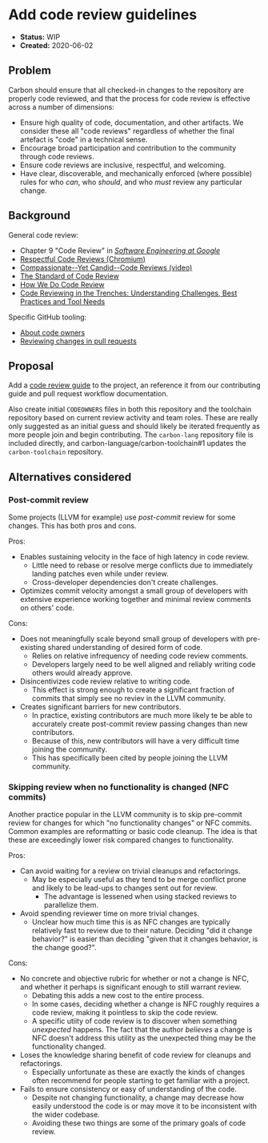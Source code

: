# Add code review guidelines

<!--
Part of the Carbon Language project, under the Apache License v2.0 with LLVM
Exceptions. See /LICENSE for license information.
SPDX-License-Identifier: Apache-2.0 WITH LLVM-exception
-->

- **Status:** WIP
- **Created:** 2020-06-02

## Problem

Carbon should ensure that all checked-in changes to the repository are properly
code reviewed, and that the process for code review is effective across a number
of dimensions:

- Ensure high quality of code, documentation, and other artifacts. We consider
  these all "code reviews" regardless of whether the final artefact is "code" in
  a technical sense.
- Encourage broad participation and contribution to the community through code
  reviews.
- Ensure code reviews are inclusive, respectful, and welcoming.
- Have clear, discoverable, and mechanically enforced (where possible) rules for
  who _can_, who _should_, and who _must_ review any particular change.

## Background

General code review:

- Chapter 9 "Code Review" in
  _[Software Engineering at Google](https://www.amazon.com/Software-Engineering-Google-Lessons-Programming/dp/1492082791)_
- [Respectful Code Reviews (Chromium)](https://chromium.googlesource.com/chromium/src/+/master/docs/cr_respect.md)
- [Compassionate--Yet Candid--Code Reviews (video)](https://youtu.be/Ea8EiIPZvh0)
- [The Standard of Code Review](https://google.github.io/eng-practices/review/reviewer/standard.html)
- [How We Do Code Review](https://devblogs.microsoft.com/appcenter/how-the-visual-studio-mobile-center-team-does-code-review/)
- [Code Reviewing in the Trenches: Understanding Challenges, Best Practices and Tool Needs](https://www.microsoft.com/en-us/research/wp-content/uploads/2016/05/MS-Code-Review-Tech-Report-MSR-TR-2016-27.pdf)

Specific GitHub tooling:

- [About code owners](https://help.github.com/en/github/creating-cloning-and-archiving-repositories/about-code-owners)
- [Reviewing changes in pull requests](https://help.github.com/en/github/collaborating-with-issues-and-pull-requests/reviewing-changes-in-pull-requests)

## Proposal

Add a [code review guide](/docs/project/code_review.md) to the project, an
reference it from our contributing guide and pull request workflow
documentation.

Also create initial `CODEOWNERS` files in both this repository and the toolchain
repository based on current review activity and team roles. These are really
only suggested as an initial guess and should likely be iterated frequently as
more people join and begin contributing. The `carbon-lang` repository file is
included directly, and carbon-language/carbon-toolchain#1 updates the
`carbon-toolchain` repository.

## Alternatives considered

### Post-commit review

Some projects (LLVM for example) use _post-commit_ review for some changes. This
has both pros and cons.

Pros:

- Enables sustaining velocity in the face of high latency in code review.
  - Little need to rebase or resolve merge conflicts due to immediately landing
    patches even while under review.
  - Cross-developer dependencies don't create challenges.
- Optimizes commit velocity amongst a small group of developers with extensive
  experience working together and minimal review comments on others' code.

Cons:

- Does not meaningfully scale beyond small group of developers with pre-existing
  shared understanding of desired form of code.
  - Relies on relative infrequency of needing code review comments.
  - Developers largely need to be well aligned and reliably writing code others
    would already approve.
- Disincentivizes code review relative to writing code.
  - This effect is strong enough to create a significant fraction of commits
    that simply see no reviev in the LLVM community.
- Creates significant barriers for new contributors.
  - In practice, existing contributors are much more likely te be able to
    accurately create post-commit review passing changes than new contributors.
  - Because of this, new contributors will have a very difficult time joining
    the community.
  - This has specifically been cited by people joining the LLVM community.

### Skipping review when no functionality is changed (NFC commits)

Another practice popular in the LLVM community is to skip pre-commit review for
changes for which "no functionality changes" or NFC commits. Common examples are
reformatting or basic code cleanup. The idea is that these are exceedingly lower
risk compared changes to functionality.

Pros:

- Can avoid waiting for a review on trivial cleanups and refactorings.
  - May be especially useful as they tend to be merge conflict prone and likely
    to be lead-ups to changes sent out for review.
    - The advantage is lessened when using stacked reviews to parallelize them.
- Avoid spending reviewer time on more trivial changes.
  - Unclear how much time this is as NFC changes are typically relatively fast
    to review due to their nature. Deciding "did it change behavior?" is easier
    than deciding "given that it changes behavior, is the change good?".

Cons:

- No concrete and objective rubric for whether or not a change is NFC, and
  whether it perhaps is significant enough to still warrant review.
  - Debating this adds a new cost to the entire process.
  - In some cases, deciding whether a change is NFC roughly requires a code
    review, making it pointless to skip the code review.
  - A specific utiity of code review is to discover when something _unexpected_
    happens. The fact that the author _believes_ a change is NFC doesn't address
    this utility as the unexpected thing may be the functionality changed.
- Loses the knowledge sharing benefit of code review for cleanups and
  refactorings.
  - Especially unfortunate as these are exactly the kinds of changes often
    recommend for people starting to get familiar with a project.
- Fails to ensure consistency or easy of understanding of the code.
  - Despite not changing functionality, a change may decrease how easily
    understood the code is or may move it to be inconsistent with the wider
    codebase.
  - Avoiding these two things are some of the primary goals of code review.
